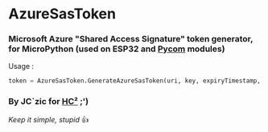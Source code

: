# AzureSasToken

### Microsoft Azure "Shared Access Signature" token generator, for MicroPython (used on ESP32 and [Pycom](http://www.pycom.io) modules)

Usage :
```python
token = AzureSasToken.GenerateAzureSasToken(uri, key, expiryTimestamp, policy_name=None)
```

### By JC`zic for [HC²](https://www.hc2.fr) ;')

*Keep it simple, stupid* :+1:
